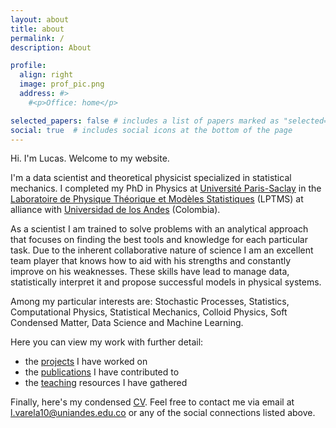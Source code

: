 ```yaml
---
layout: about
title: about
permalink: /
description: About

profile:
  align: right
  image: prof_pic.png
  address: #>
    #<p>Office: home</p>

selected_papers: false # includes a list of papers marked as "selected={true}"
social: true  # includes social icons at the bottom of the page
---
```


Hi. I'm Lucas. Welcome to my website. 

I'm a data scientist and theoretical physicist specialized in statistical mechanics. I completed my PhD in Physics at [Université Paris-Saclay](https://www.universite-paris-saclay.fr/en) in the 
[Laboratoire de Physique Théorique et Modèles Statistiques](http://lptms.u-psud.fr/en/) (LPTMS) at alliance with [Universidad de los Andes](https://uniandes.edu.co/en) (Colombia). 

As a scientist I am trained to solve problems with an analytical approach that focuses on finding the best tools and knowledge for each particular task. Due to the inherent collaborative nature of science I am an excellent team player that knows how to aid with his strengths and constantly improve on his weaknesses. These skills have lead to manage data, statistically interpret it and propose successful models in physical systems. 

Among my particular interests are: Stochastic Processes, Statistics, Computational Physics, Statistical Mechanics, Colloid Physics, Soft Condensed Matter, Data Science and Machine Learning.

Here you can view my work with further detail:

* the [projects](https://lucasvarela.github.io/projects/) I have worked on
* the [publications](https://lucasvarela.github.io/publications/) I have contributed to
* the [teaching](https://lucasvarela.github.io/teaching/) resources I have gathered

Finally, here's my condensed [CV](https://lucasvarela.github.io/assets/pdf/CV.pdf). Feel free to contact me via email at [l.varela10@uniandes.edu.co](mailto:l.varela10@uniandes.edu.co) or any of the social connections listed above.
